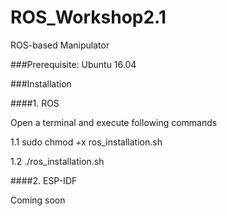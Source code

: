# ROS_Workshop2.1

ROS-based Manipulator

###Prerequisite: Ubuntu 16.04

###Installation

####1. ROS

Open a terminal and execute following commands 

1.1 sudo chmod +x ros_installation.sh

1.2 ./ros_installation.sh

####2. ESP-IDF

Coming soon
